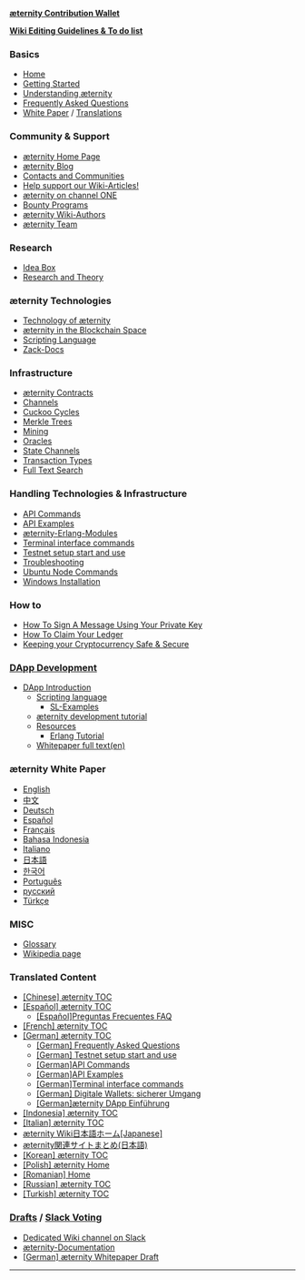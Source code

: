 [**æternity Contribution Wallet**](https://wallet.aeternity.com)

[**Wiki Editing Guidelines & To do list**](Wiki-Guidelines-&-To-Do's)

### Basics
- [Home](https://github.com/aeternity/wiki/wiki)
- [Getting Started](Getting-Started)
- [Understanding æternity](Understanding-æternity)
- [Frequently Asked Questions](Frequently-Asked-Questions)
- [White Paper](Whitepaper_English) / [Translations](æternity-Whitepaper)

### Community & Support
- [æternity Home Page](http://www.aeternity.com/)
- [æternity Blog](https://blog.aeternity.com)
- [Contacts and Communities](Contacts-and-Communities)
- [Help support our Wiki-Articles!](Need-support-for-Wiki-Articles)
- [æternity on channel ONE](æternity-on-channel-ONE)
- [Bounty Programs](Bounty)
- [æternity Wiki-Authors](æternity-wiki-authors)
- [æternity Team](æternity-Team)

### Research
- [Idea Box](Idea-Box)
- [Research and Theory](Research-and-Theory)

### æternity Technologies
- [Technology of æternity](æternity-Technology)
- [æternity in the Blockchain Space](æternity-in-the-blockchain-space)
- [Scripting Language](https://github.com/BumblebeeBat/chalang/tree/master/docs)
- [Zack-Docs](https://github.com/aeternity/testnet/tree/master/docs)


### Infrastructure
- [æternity Contracts](æternity-Contracts)
- [Channels](Channels)
- [Cuckoo Cycles](Cuckoo-Cycles)
- [Merkle Trees](Merkle-Trees)
- [Mining](Mining)
- [Oracles](Oracles)
- [State Channels](State-Channels)
- [Transaction Types](Transaction-Types)
- [Full Text Search](https://github.com/aeternity/wiki/search?o=desc&type=Wikis)

### Handling Technologies & Infrastructure
- [API Commands](API-Commands)
- [API Examples](Api-Examples)
- [æternity-Erlang-Modules](æternity-Erlang-Modules)
- [Terminal interface commands](Terminal-interface-commands)
- [Testnet setup start and use](testnet-setup-start-and-use)
- [Troubleshooting](Troubleshooting)
- [Ubuntu Node Commands](Ubuntu-Node-Commands)
- [Windows Installation](Installing-on-Windows-%28work-in-progress%2C-help-wanted%29)

### How to
- [How To Sign A Message Using Your Private Key](How-to-sign-a-message-with-a-private-key%3F)
- [How To Claim Your Ledger](Claiming-Your-Ledger-Nano-S)
- [Keeping your Cryptocurrency Safe & Secure](Keeping-your-Cryptocurrency--Safe-%26-Secure)


### [DApp Development](æternity-DApp-Development)
- [DApp Introduction](æternity-DApp-Introduction)
   - [Scripting language](æternity-Scripting-Language)
     - [SL-Examples](æternity-Scripting-Language-Examples)
   - [æternity development tutorial](æternity-development-tutorial)
   - [Resources](æternity-DApp-Developer-Resources)
     - [Erlang Tutorial](https://www.tutorialspoint.com/erlang/)
   - [Whitepaper full text(en)](Whitepaper-dev-full-text)

### æternity White Paper
- [English](Whitepaper_English)
- [中文](Whitepaper_Chinese)
- [Deutsch](Whitepaper_Deutsch)
- [Español](Whitepaper_Español)
- [Français](Whitepaper_French)
- [Bahasa Indonesia](Whitepaper_Indonesia)
- [Italiano](Whitepaper_Italian)
- [日本語](Whitepaper_Japanese)
- [한국어](Whitepaper_korean-(%ED%95%9C%EA%B5%AD%EC%96%B4))
- [Português](Whitepaper-Português)
- [русский](Whitepaper_Russian)
- [Türkçe](Whitepaper_Turkish)

### MISC
- [Glossary](Glossary)
- [Wikipedia page](https://en.wikipedia.org/wiki/AEternity)

### Translated Content
- [[Chinese] æternity TOC]([Chinese]-æternity-TOC)
- [[Español] æternity TOC]([Español]-æternity-TOC)
  - [[Español]Preguntas Frecuentes FAQ]([Español]-Preguntas-Frecuentes---FAQ)
- [[French] æternity TOC]([French]-æternity-TOC)
- [[German] æternity TOC]([German]-æternity-TOC)
   - [[German] Frequently Asked Questions]([German]-Frequently-Asked-Questions)
   - [[German] Testnet setup start and use]([German]-Testnet-setup-start-and-use)
   - [[German]API Commands]([German]API-Commands)
   - [[German]API Examples]([German]Api-Examples)
   - [[German]Terminal interface commands]([German]Terminal-interface-commands)
   - [[German] Digitale Wallets: sicherer Umgang]([German]-Digitale-Wallets-sicherer-Umgang-und-Aufbewahrung)
   - [[German]æternity DApp Einführung]([German]-æternity-DApp-Introduction)
- [[Indonesia] æternity TOC]([Indonesia]-æternity-TOC)
- [[Italian] æternity TOC]([Italian]-æternity-TOC)
- [æternity Wiki日本語ホーム[Japanese]](æternity-Wiki%E6%97%A5%E6%9C%AC%E8%AA%9E%E3%83%9B%E3%83%BC%E3%83%A0[Japanese])
- [æternity関連サイトまとめ(日本語)](æternity%E9%96%A2%E9%80%A3%E3%82%B5%E3%82%A4%E3%83%88%E3%81%BE%E3%81%A8%E3%82%81(%E6%97%A5%E6%9C%AC%E8%AA%9E))
- [[Korean] æternity TOC]([Korean]-æternity-TOC)
- [[Polish] æternity Home]([Polish]-æternity-Home)
- [[Romanian] Home]([Romanian]-Home)
- [[Russian] æternity TOC]([Russian]-æternity-TOC)
- [[Turkish] æternity TOC]([Turkish]-æternity-TOC)

### [Drafts](æternity-wiki-draft-documents) / [Slack Voting](https://aeternity.slack.com/archives/C59BALQCE/p1495699809433243)
- [Dedicated Wiki channel on Slack](https://pacific-beach-20900.herokuapp.com/)
- [æternity-Documentation](æternity-Documentation)
- [[German] æternity Whitepaper Draft]([German]-æternity-Whitepaper-Draft)
***
